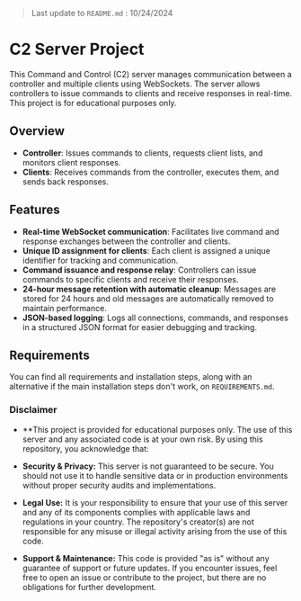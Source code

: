 > Last update to `README.md` : 10/24/2024
# C2 Server Project

This Command and Control (C2) server manages communication between a controller and multiple clients using WebSockets. The server allows controllers to issue commands to clients and receive responses in real-time. This project is for educational purposes only.

## Overview
- **Controller**: Issues commands to clients, requests client lists, and monitors client responses.
- **Clients**: Receives commands from the controller, executes them, and sends back responses.

## Features
- **Real-time WebSocket communication**: Facilitates live command and response exchanges between the controller and clients.
- **Unique ID assignment for clients**: Each client is assigned a unique identifier for tracking and communication.
- **Command issuance and response relay**: Controllers can issue commands to specific clients and receive their responses.
- **24-hour message retention with automatic cleanup**: Messages are stored for 24 hours and old messages are automatically removed to maintain performance.
- **JSON-based logging**: Logs all connections, commands, and responses in a structured JSON format for easier debugging and tracking.

## Requirements
You can find all requirements and installation steps, along with an alternative if the main installation steps don't work, on `REQUIREMENTS.md`.

### Disclaimer
- **This project is provided for educational purposes only. The use of this server and any associated code is at your own risk. By using this repository, you acknowledge that:

- **Security & Privacy:** This server is not guaranteed to be secure. You should not use it to handle sensitive data or in production environments without proper security audits and implementations.

- **Legal Use:** It is your responsibility to ensure that your use of this server and any of its components complies with applicable laws and regulations in your country. The repository's creator(s) are not responsible for any misuse or illegal activity arising from the use of this code.

- **Support & Maintenance:** This code is provided "as is" without any guarantee of support or future updates. If you encounter issues, feel free to open an issue or contribute to the project, but there are no obligations for further development.